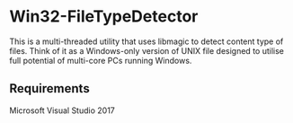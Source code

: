 # Win32-FileTypeDetector

This is a multi-threaded utility that uses libmagic to detect content type of files. Think of it as a Windows-only version of UNIX file designed to utilise full potential of multi-core PCs running Windows.

## Requirements

Microsoft Visual Studio 2017
